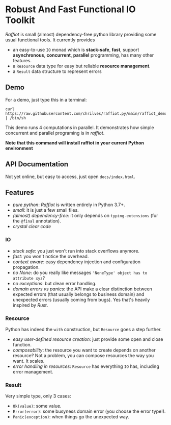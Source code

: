 # Robust And Fast Functional IO Toolkit

*Raffiot* is small (almost) dependency-free python library providing some
usual functional tools. It currently provides
- an easy-to-use `IO` monad which is **stack-safe**, **fast**, support
  **asynchronous**, **concurrent**, **parallel** programming, has many other features.
- a `Resource` data type for easy but reliable **resource management**.
- a `Result` data structure to represent errors

## Demo

For a demo, just type this in a terminal:

```shell script
curl https://raw.githubusercontent.com/chrilves/raffiot.py/main/raffiot_demo.sh | /bin/sh
```

This demo runs 4 computations in parallel. It demonstrates how simple concurrent
and parallel programing is in *raffiot*.

**Note that this command will install raffiot in your current Python environment**

## API Documentation

Not yet online, but easy to access, just open `docs/index.html`.

## Features

- *pure python*: *Raffiot* is written entirely in Python 3.7+.
- *small*: it is just a few small files.
- *(almost) dependency-free*: it only depends on `typing-extensions` (for the
  `@final` annotation).
- *crystal clear code*  

### IO

- *stack safe*: you just won't run into stack overflows anymore.
- *fast*: you won't notice the overhead.
- *context aware*: easy dependency injection and configuration propagation.
- *no None*: do you really like messages `'NoneType' object has to attribute xyz`?
- *no exceptions*: but clean error handling.
- *domain errors vs panics*: the API make a clear distinction between expected
  errors (that usually belongs to business domain) and unexpected errors
  (usually coming from bugs). Yes that's heavily inspired by *Rust*.

### Resource

Python has indeed the `with` construction, but `Resource` goes a step further.

- *easy user-defined resource creation*: just provide some open and close
  function.
- *composability*: the resource you want to create depends on another resource?
  Not a problem, you can compose resources the way you want. It scales.
- *error handling in resources*: `Resource` has everything `IO` has, including
  error management.

### Result

Very simple type, only 3 cases:

- `Ok(value)`: some value.
- `Error(error)`: some busyness domain error (you choose the error type!).
- `Panic(exception)`: when things go the unexpected way.





